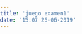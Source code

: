 ```yaml
---
title: 'juego examen1'
date: '15:07 26-06-2019'
---
```


<html>
	<head>
		<title>PIXI Concentration</title>
		<style>
			body {
				margin: 0;
				padding: 0;
			}
		</style>
		<script src="pixi.dev.js"></script>
	</head>
	<body>
		<script>
			// first tile picked up by the player
			var firstTile=null;
			// second tile picked up by the player
			var secondTile=null;
			// can the player pick up a tile?
			var canPick=true;
			// create an new instance of a pixi stage with a grey background
			var stage = new PIXI.Stage(0xffffff);
			// create a renderer instance width=640 height=480
			var renderer = PIXI.autoDetectRenderer(640,480);
			// importing a texture atlas created with texturepacker
			var tileAtlas = ["images.json"];
			// create a new loader
			var loader = new PIXI.AssetLoader(tileAtlas);
			// create an empty container
			var gameContainer = new PIXI.DisplayObjectContainer();
			// add the container to the stage
     		stage.addChild(gameContainer);
     		// add the renderer view element to the DOM
			document.body.appendChild(renderer.view);
			// use callback
			loader.onComplete = onTilesLoaded
			//begin load
			loader.load();	
			function onTilesLoaded(){
				// choose 24 random tile images
				var chosenTiles=new Array();
				while(chosenTiles.length<16){
					var candidate=Math.floor(Math.random()*12);
					if(chosenTiles.indexOf(candidate)==-1){
						chosenTiles.push(candidate,candidate)
					}			
				}
				// shuffle the chosen tiles
				for(i=0;i<96;i++){
					var from = Math.floor(Math.random()*16);
					var to = Math.floor(Math.random()*16);
					var tmp = chosenTiles[from];
					chosenTiles[from]=chosenTiles[to];
					chosenTiles[to]=tmp;
				}
				// place down tiles
				for(i=0;i<4;i++){
					for(j=0;j<4;j++){
						// new sprite
						var tile = PIXI.Sprite.fromFrame(chosenTiles[i*4+j]);
						// buttonmode+interactive = acts like a button
						tile.buttonMode=true;
						tile.interactive = true;
						// is the tile selected?
						tile.isSelected=false;
						// set a tile value
						tile.theVal=chosenTiles[i*6+j]
						// place the tile
						tile.position.x = 7+i*80;
						tile.position.y = 7+  j*80;
						// paint tile black
						tile.tint = 0x000000;
						// set it a bit transparent (it will look grey)
						tile.alpha=0.5;
						// add the tile
						gameContainer.addChild(tile);
						// mouse-touch listener
						tile.mousedown = tile.touchstart = function(data){
							// can I pick a tile?
							if(canPick) {
							     // is the tile already selected?
								if(!this.isSelected){
									// set the tile to selected
									this.isSelected = true;
									// show the tile
				      				this.tint = 0xffffff;
									this.alpha = 1;
									// is it the first tile we uncover?
									if(firstTile==null){
										firstTile=this
									}
									// this is the second tile
									else{
										secondTile=this
										// can't pick anymore
										canPick=false;
										// did we pick the same tiles?
										if(firstTile.theVal==secondTile.theVal){
											// wait a second then remove the tiles and make the player able to pick again
											setTimeout(function(){
												gameContainer.removeChild(firstTile);
												gameContainer.removeChild(secondTile);
												firstTile=null;
												secondTile=null;
												canPick=true;
											},1000);
										}
										// we picked different tiles
										else{
											// wait a second then cover the tiles and make the player able to pick again
								 			setTimeout(function(){
								 				firstTile.isSelected=false
								 				secondTile.isSelected=false
								 				firstTile.tint = 0x000000;
								 				secondTile.tint = 0x000000;
								 				firstTile.alpha=0.5;
								 				secondTile.alpha=0.5;
								 				firstTile=null;
												secondTile=null;
												canPick=true	
								 			},1000);
										}
									}	
								}
							}
						}
					}
				} 
				requestAnimFrame(animate);
			}
			function animate() {
				requestAnimFrame(animate);
				renderer.render(stage);
			}
		</script>
	</body>
</html>